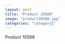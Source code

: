 ```yaml
---
layout: post
title: "Product 10588"
image: "product10588.jpg"
categories: "category1"
---
```

Product 10588
